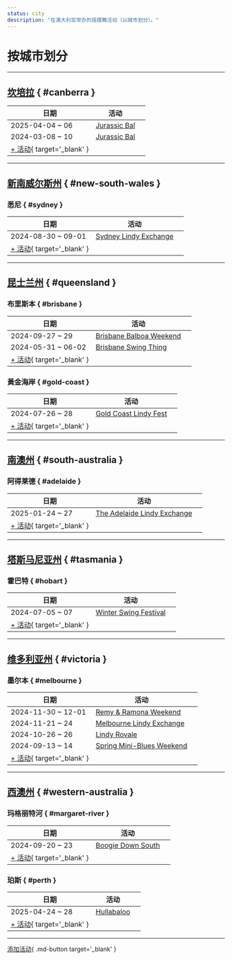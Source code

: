 ```yaml
---
status: city
description: "在澳大利亚举办的摇摆舞活动（以城市划分）。"
---
```


# 按城市划分

---

## <a id=canberra></a>[坎培拉](#canberra) { #canberra }

| 日期 | 活动 | |
| --- | --- | --- |
| 2025-04-04 ~ 06 | [Jurassic Bal](jurassic-bal-2025.md) |  |
| 2024-03-08 ~ 10 | [Jurassic Bal](jurassic-bal-2024.md) |  |
| [+ 活动](https://github.com/swingdance/events/issues/new?assignees=&labels=add+event&projects=&template=02-add_entity.yml&title=%5B2024%2Fen_AU%5D%20%3CName%3E&region=en_AU&province=Canberra&city=Canberra&org_id=&date_starts=2024-&date_ends=2024-){ target='_blank' }

---

## <a id=new-south-wales></a>[新南威尔斯州](#new-south-wales) { #new-south-wales }

### <a id=sydney></a>悉尼 { #sydney }

| 日期 | 活动 | |
| --- | --- | --- |
| 2024-08-30 ~ 09-01 | [Sydney Lindy Exchange](sydney-lindy-exchange-2024.md) |  |
| [+ 活动](https://github.com/swingdance/events/issues/new?assignees=&labels=add+event&projects=&template=02-add_entity.yml&title=%5B2024%2Fen_AU%5D%20%3CName%3E&region=en_AU&province=New%20South%20Wales&city=Sydney&org_id=&date_starts=2024-&date_ends=2024-){ target='_blank' }

---

## <a id=queensland></a>[昆士兰州](#queensland) { #queensland }

### <a id=brisbane></a>布里斯本 { #brisbane }

| 日期 | 活动 | |
| --- | --- | --- |
| 2024-09-27 ~ 29 | [Brisbane Balboa Weekend](brisbane-balboa-weekend-2024.md) |  |
| 2024-05-31 ~ 06-02 | [Brisbane Swing Thing](brisbane-swing-thing-2024.md) |  |
| [+ 活动](https://github.com/swingdance/events/issues/new?assignees=&labels=add+event&projects=&template=02-add_entity.yml&title=%5B2024%2Fen_AU%5D%20%3CName%3E&region=en_AU&province=Queensland&city=Brisbane&org_id=&date_starts=2024-&date_ends=2024-){ target='_blank' }

### <a id=gold-coast></a>黃金海岸 { #gold-coast }

| 日期 | 活动 | |
| --- | --- | --- |
| 2024-07-26 ~ 28 | [Gold Coast Lindy Fest](gold-coast-lindy-fest-2024.md) |  |
| [+ 活动](https://github.com/swingdance/events/issues/new?assignees=&labels=add+event&projects=&template=02-add_entity.yml&title=%5B2024%2Fen_AU%5D%20%3CName%3E&region=en_AU&province=Queensland&city=Gold%20Coast&org_id=&date_starts=2024-&date_ends=2024-){ target='_blank' }

---

## <a id=south-australia></a>[南澳州](#south-australia) { #south-australia }

### <a id=adelaide></a>阿得莱德 { #adelaide }

| 日期 | 活动 | |
| --- | --- | --- |
| 2025-01-24 ~ 27 | [The Adelaide Lindy Exchange](the-adelaide-lindy-exchange-2025.md) |  |
| [+ 活动](https://github.com/swingdance/events/issues/new?assignees=&labels=add+event&projects=&template=02-add_entity.yml&title=%5B2024%2Fen_AU%5D%20%3CName%3E&region=en_AU&province=South%20Australia&city=Adelaide&org_id=&date_starts=2024-&date_ends=2024-){ target='_blank' }

---

## <a id=tasmania></a>[塔斯马尼亚州](#tasmania) { #tasmania }

### <a id=hobart></a>霍巴特 { #hobart }

| 日期 | 活动 | |
| --- | --- | --- |
| 2024-07-05 ~ 07 | [Winter Swing Festival](winter-swing-festival-2024.md) |  |
| [+ 活动](https://github.com/swingdance/events/issues/new?assignees=&labels=add+event&projects=&template=02-add_entity.yml&title=%5B2024%2Fen_AU%5D%20%3CName%3E&region=en_AU&province=Tasmania&city=Hobart&org_id=&date_starts=2024-&date_ends=2024-){ target='_blank' }

---

## <a id=victoria></a>[维多利亚州](#victoria) { #victoria }

### <a id=melbourne></a>墨尔本 { #melbourne }

| 日期 | 活动 | |
| --- | --- | --- |
| 2024-11-30 ~ 12-01 | [Remy & Ramona Weekend](remy-n-ramona-weekend-2024.md) |  |
| 2024-11-21 ~ 24 | [Melbourne Lindy Exchange](melbourne-lindy-exchange-2024.md) |  |
| 2024-10-26 ~ 26 | [Lindy Rovale](lindy-rovale-2024.md) |  |
| 2024-09-13 ~ 14 | [Spring Mini-Blues Weekend](spring-mini-blues-weekend-2024.md) |  |
| [+ 活动](https://github.com/swingdance/events/issues/new?assignees=&labels=add+event&projects=&template=02-add_entity.yml&title=%5B2024%2Fen_AU%5D%20%3CName%3E&region=en_AU&province=Victoria&city=Melbourne&org_id=&date_starts=2024-&date_ends=2024-){ target='_blank' }

---

## <a id=western-australia></a>[西澳州](#western-australia) { #western-australia }

### <a id=margaret-river></a>玛格丽特河 { #margaret-river }

| 日期 | 活动 | |
| --- | --- | --- |
| 2024-09-20 ~ 23 | [Boogie Down South](boogie-down-south-2024.md) |  |
| [+ 活动](https://github.com/swingdance/events/issues/new?assignees=&labels=add+event&projects=&template=02-add_entity.yml&title=%5B2024%2Fen_AU%5D%20%3CName%3E&region=en_AU&province=Western%20Australia&city=Margaret%20River&org_id=&date_starts=2024-&date_ends=2024-){ target='_blank' }

### <a id=perth></a>珀斯 { #perth }

| 日期 | 活动 | |
| --- | --- | --- |
| 2025-04-24 ~ 28 | [Hullabaloo](hullabaloo-2025.md) |  |
| [+ 活动](https://github.com/swingdance/events/issues/new?assignees=&labels=add+event&projects=&template=02-add_entity.yml&title=%5B2024%2Fen_AU%5D%20%3CName%3E&region=en_AU&province=Western%20Australia&city=Perth&org_id=&date_starts=2024-&date_ends=2024-){ target='_blank' }

---

[添加活动](https://github.com/swingdance/events/issues/new?assignees=&labels=add+event&projects=&template=02-add_entity.yml&title=%5Ben_AU%5D%20%3CName%3E&region=en_AU&province=&city=&org_id=2024){ .md-button target='_blank' }
